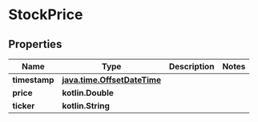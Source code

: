 
# StockPrice

## Properties
Name | Type | Description | Notes
------------ | ------------- | ------------- | -------------
**timestamp** | [**java.time.OffsetDateTime**](java.time.OffsetDateTime.md) |  | 
**price** | **kotlin.Double** |  | 
**ticker** | **kotlin.String** |  | 



